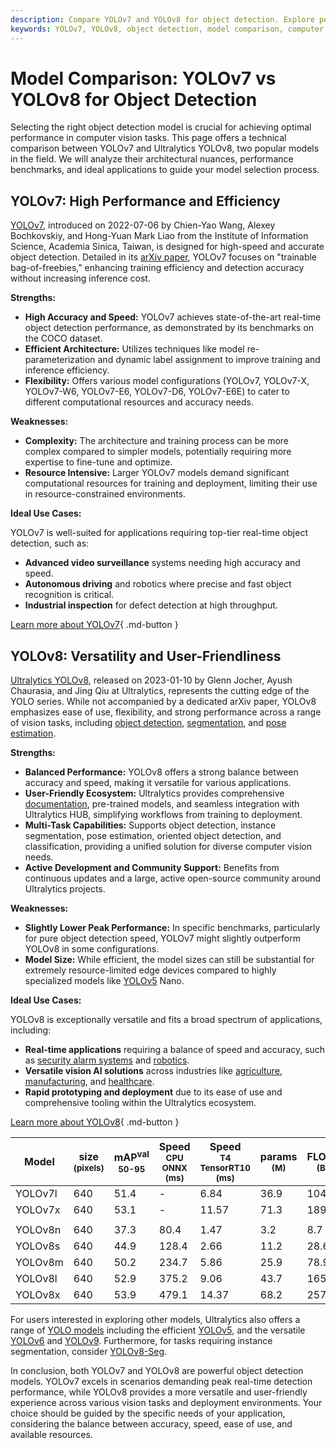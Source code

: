 ```yaml
---
description: Compare YOLOv7 and YOLOv8 for object detection. Explore performance, architecture, and use cases to choose the best model for your vision tasks.
keywords: YOLOv7, YOLOv8, object detection, model comparison, computer vision, real-time detection, performance benchmarks, deep learning, Ultralytics
---
```


# Model Comparison: YOLOv7 vs YOLOv8 for Object Detection

Selecting the right object detection model is crucial for achieving optimal performance in computer vision tasks. This page offers a technical comparison between YOLOv7 and Ultralytics YOLOv8, two popular models in the field. We will analyze their architectural nuances, performance benchmarks, and ideal applications to guide your model selection process.

<script async src="https://cdn.jsdelivr.net/npm/chart.js@3.9.1/dist/chart.min.js"></script>
<script defer src="../../javascript/benchmark.js"></script>

<canvas id="modelComparisonChart" width="1024" height="400" active-models='["YOLOv7", "YOLOv8"]'></canvas>

## YOLOv7: High Performance and Efficiency

[YOLOv7](https://github.com/WongKinYiu/yolov7), introduced on 2022-07-06 by Chien-Yao Wang, Alexey Bochkovskiy, and Hong-Yuan Mark Liao from the Institute of Information Science, Academia Sinica, Taiwan, is designed for high-speed and accurate object detection. Detailed in its [arXiv paper](https://arxiv.org/abs/2207.02696), YOLOv7 focuses on "trainable bag-of-freebies," enhancing training efficiency and detection accuracy without increasing inference cost.

**Strengths:**

- **High Accuracy and Speed:** YOLOv7 achieves state-of-the-art real-time object detection performance, as demonstrated by its benchmarks on the COCO dataset.
- **Efficient Architecture:** Utilizes techniques like model re-parameterization and dynamic label assignment to improve training and inference efficiency.
- **Flexibility:** Offers various model configurations (YOLOv7, YOLOv7-X, YOLOv7-W6, YOLOv7-E6, YOLOv7-D6, YOLOv7-E6E) to cater to different computational resources and accuracy needs.

**Weaknesses:**

- **Complexity:** The architecture and training process can be more complex compared to simpler models, potentially requiring more expertise to fine-tune and optimize.
- **Resource Intensive:** Larger YOLOv7 models demand significant computational resources for training and deployment, limiting their use in resource-constrained environments.

**Ideal Use Cases:**

YOLOv7 is well-suited for applications requiring top-tier real-time object detection, such as:

- **Advanced video surveillance** systems needing high accuracy and speed.
- **Autonomous driving** and robotics where precise and fast object recognition is critical.
- **Industrial inspection** for defect detection at high throughput.

[Learn more about YOLOv7](https://docs.ultralytics.com/models/yolov7/){ .md-button }

## YOLOv8: Versatility and User-Friendliness

[Ultralytics YOLOv8](https://github.com/ultralytics/ultralytics), released on 2023-01-10 by Glenn Jocher, Ayush Chaurasia, and Jing Qiu at Ultralytics, represents the cutting edge of the YOLO series. While not accompanied by a dedicated arXiv paper, YOLOv8 emphasizes ease of use, flexibility, and strong performance across a range of vision tasks, including [object detection](https://www.ultralytics.com/glossary/object-detection), [segmentation](https://docs.ultralytics.com/tasks/segment/), and [pose estimation](https://docs.ultralytics.com/tasks/pose/).

**Strengths:**

- **Balanced Performance:** YOLOv8 offers a strong balance between accuracy and speed, making it versatile for various applications.
- **User-Friendly Ecosystem:** Ultralytics provides comprehensive [documentation](https://docs.ultralytics.com/), pre-trained models, and seamless integration with Ultralytics HUB, simplifying workflows from training to deployment.
- **Multi-Task Capabilities:** Supports object detection, instance segmentation, pose estimation, oriented object detection, and classification, providing a unified solution for diverse computer vision needs.
- **Active Development and Community Support:** Benefits from continuous updates and a large, active open-source community around Ultralytics projects.

**Weaknesses:**

- **Slightly Lower Peak Performance:** In specific benchmarks, particularly for pure object detection speed, YOLOv7 might slightly outperform YOLOv8 in some configurations.
- **Model Size:** While efficient, the model sizes can still be substantial for extremely resource-limited edge devices compared to highly specialized models like [YOLOv5](https://docs.ultralytics.com/models/yolov5/) Nano.

**Ideal Use Cases:**

YOLOv8 is exceptionally versatile and fits a broad spectrum of applications, including:

- **Real-time applications** requiring a balance of speed and accuracy, such as [security alarm systems](https://www.ultralytics.com/blog/security-alarm-system-projects-with-ultralytics-yolov8) and [robotics](https://www.ultralytics.com/glossary/robotics).
- **Versatile vision AI solutions** across industries like [agriculture](https://www.ultralytics.com/solutions/ai-in-agriculture), [manufacturing](https://www.ultralytics.com/solutions/ai-in-manufacturing), and [healthcare](https://www.ultralytics.com/solutions/ai-in-healthcare).
- **Rapid prototyping and deployment** due to its ease of use and comprehensive tooling within the Ultralytics ecosystem.

[Learn more about YOLOv8](https://docs.ultralytics.com/models/yolov8/){ .md-button }

| Model   | size<br><sup>(pixels) | mAP<sup>val<br>50-95 | Speed<br><sup>CPU ONNX<br>(ms) | Speed<br><sup>T4 TensorRT10<br>(ms) | params<br><sup>(M) | FLOPs<br><sup>(B) |
| ------- | --------------------- | -------------------- | ------------------------------ | ----------------------------------- | ------------------ | ----------------- |
| YOLOv7l | 640                   | 51.4                 | -                              | 6.84                                | 36.9               | 104.7             |
| YOLOv7x | 640                   | 53.1                 | -                              | 11.57                               | 71.3               | 189.9             |
|         |                       |                      |                                |                                     |                    |                   |
| YOLOv8n | 640                   | 37.3                 | 80.4                           | 1.47                                | 3.2                | 8.7               |
| YOLOv8s | 640                   | 44.9                 | 128.4                          | 2.66                                | 11.2               | 28.6              |
| YOLOv8m | 640                   | 50.2                 | 234.7                          | 5.86                                | 25.9               | 78.9              |
| YOLOv8l | 640                   | 52.9                 | 375.2                          | 9.06                                | 43.7               | 165.2             |
| YOLOv8x | 640                   | 53.9                 | 479.1                          | 14.37                               | 68.2               | 257.8             |

For users interested in exploring other models, Ultralytics also offers a range of [YOLO models](https://docs.ultralytics.com/models/) including the efficient [YOLOv5](https://docs.ultralytics.com/models/yolov5/), and the versatile [YOLOv6](https://docs.ultralytics.com/models/yolov6/) and [YOLOv9](https://docs.ultralytics.com/models/yolov9/). Furthermore, for tasks requiring instance segmentation, consider [YOLOv8-Seg](https://docs.ultralytics.com/tasks/segment/).

In conclusion, both YOLOv7 and YOLOv8 are powerful object detection models. YOLOv7 excels in scenarios demanding peak real-time detection performance, while YOLOv8 provides a more versatile and user-friendly experience across various vision tasks and deployment environments. Your choice should be guided by the specific needs of your application, considering the balance between accuracy, speed, ease of use, and available resources.